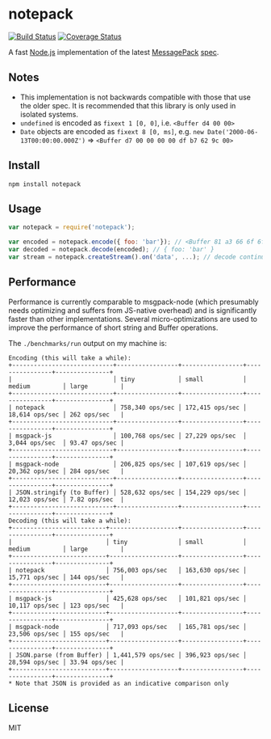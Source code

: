 # notepack

[![Build Status](https://travis-ci.org/coinative/notepack.svg?branch=master)](https://travis-ci.org/coinative/notepack) [![Coverage Status](https://img.shields.io/coveralls/coinative/notepack.svg)](https://coveralls.io/r/coinative/notepack?branch=master)

A fast [Node.js](http://nodejs.org) implementation of the latest [MessagePack](http://msgpack.org) [spec](https://github.com/msgpack/msgpack/blob/master/spec.md).

## Notes

* This implementation is not backwards compatible with those that use the older spec. It is recommended that this library is only used in isolated systems.
* `undefined` is encoded as `fixext 1 [0, 0]`, i.e. `<Buffer d4 00 00>`
* `Date` objects are encoded as `fixext 8 [0, ms]`, e.g. `new Date('2000-06-13T00:00:00.000Z')` => `<Buffer d7 00 00 00 00 df b7 62 9c 00>`

## Install

```
npm install notepack
```

## Usage

```js
var notepack = require('notepack');

var encoded = notepack.encode({ foo: 'bar'}); // <Buffer 81 a3 66 6f 6f a3 62 61 72>
var decoded = notepack.decode(encoded); // { foo: 'bar' }
var stream = notepack.createStream().on('data', ...); // decode continuous streams of buffers
```

## Performance

Performance is currently comparable to msgpack-node (which presumably needs optimizing and suffers from JS-native overhead) and is significantly faster than other implementations. Several micro-optimizations are used to improve the performance of short string and Buffer operations.

The `./benchmarks/run` output on my machine is:

```
Encoding (this will take a while):
+----------------------------+-----------------+-----------------+----------------+---------------+
|                            │ tiny            │ small           │ medium         │ large         |
+----------------------------+-----------------+-----------------+----------------+---------------+
| notepack                   │ 758,340 ops/sec │ 172,415 ops/sec │ 18,614 ops/sec │ 262 ops/sec   |
+----------------------------+-----------------+-----------------+----------------+---------------+
| msgpack-js                 │ 100,768 ops/sec │ 27,229 ops/sec  │ 3,044 ops/sec  │ 93.47 ops/sec |
+----------------------------+-----------------+-----------------+----------------+---------------+
| msgpack-node               │ 206,825 ops/sec │ 107,619 ops/sec │ 20,362 ops/sec │ 284 ops/sec   |
+----------------------------+-----------------+-----------------+----------------+---------------+
| JSON.stringify (to Buffer) │ 528,632 ops/sec │ 154,229 ops/sec │ 12,023 ops/sec │ 7.82 ops/sec  |
+----------------------------+-----------------+-----------------+----------------+---------------+
Decoding (this will take a while):
+--------------------------+-------------------+-----------------+----------------+---------------+
|                          │ tiny              │ small           │ medium         │ large         |
+--------------------------+-------------------+-----------------+----------------+---------------+
| notepack                 │ 756,003 ops/sec   │ 163,630 ops/sec │ 15,771 ops/sec │ 144 ops/sec   |
+--------------------------+-------------------+-----------------+----------------+---------------+
| msgpack-js               │ 425,628 ops/sec   │ 101,821 ops/sec │ 10,117 ops/sec │ 123 ops/sec   |
+--------------------------+-------------------+-----------------+----------------+---------------+
| msgpack-node             │ 717,093 ops/sec   │ 165,781 ops/sec │ 23,506 ops/sec │ 155 ops/sec   |
+--------------------------+-------------------+-----------------+----------------+---------------+
| JSON.parse (from Buffer) │ 1,441,579 ops/sec │ 396,923 ops/sec │ 28,594 ops/sec │ 33.94 ops/sec |
+--------------------------+-------------------+-----------------+----------------+---------------+
* Note that JSON is provided as an indicative comparison only
```

## License

MIT
